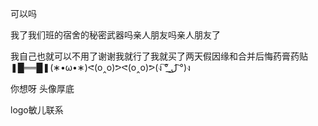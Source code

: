 可以吗

我了我们班的宿舍的秘密武器吗亲人朋友吗亲人朋友了

我自己也就可以不用了谢谢我就行了我就买了两天假因缘和合并后悔药膏药贴❚█══█❚(∗•ω•∗)ᕙ(o‸o)ᕗᕙ(o‸o)ᕗ(ง ͠° ͟ل͜ ͡°)ง


你想呀
头像厚底








logo敏儿联系